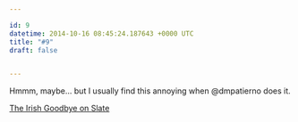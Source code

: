 ```yaml
---

id: 9
datetime: 2014-10-16 08:45:24.187643 +0000 UTC
title: "#9"
draft: false


---
```


Hmmm, maybe... but I usually find this annoying when @dmpatierno does it. 

[The Irish Goodbye on Slate](http://www.slate.com/articles/life/a_fine_whine/2013/07/ghosting_the_irish_goodbye_the_french_leave_stop_saying_goodbye_at_parties.html)

